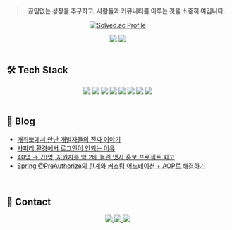 <div align="center">
  <blockquote>
    <p><strong>끊임없는 성장을 추구하고, 사람들과 커뮤니티를 이루는 것을 소중히 여깁니다.</strong></p>
  </blockquote>
</div>




<div align="center">

<!-- Solved.ac -->
[![Solved.ac Profile](http://mazassumnida.wtf/api/v2/generate_badge?boj=kyoung0161)](https://solved.ac/kyoung0161/)

<!-- GitHub Stats -->
<img src="https://github-readme-stats.vercel.app/api?username=Juhye0k&show_icons=true&theme=tokyonight" />

<!-- GitHub Streak -->
<img src="https://github-readme-streak-stats.herokuapp.com/?user=Juhye0k&theme=tokyonight" />

</div>

<br>

## 🛠️ Tech Stack

<div align="center">
  <img src="https://img.shields.io/badge/Java-007396?style=for-the-badge&logo=Java&logoColor=white"/>
  <img src="https://img.shields.io/badge/Spring-6DB33F?style=for-the-badge&logo=Spring&logoColor=white"/>
  <img src="https://img.shields.io/badge/MySQL-4479A1?style=for-the-badge&logo=MySQL&logoColor=white"/>
  <img src="https://img.shields.io/badge/Amazon_RDS-527FFF?style=for-the-badge&logo=Amazon%20RDS&logoColor=white"/>
  <img src="https://img.shields.io/badge/AWS_EC2-FF9900?style=for-the-badge&logo=Amazon%20EC2&logoColor=white"/>
  <img src="https://img.shields.io/badge/GitHub-181717?style=for-the-badge&logo=GitHub&logoColor=white"/>
  <img src="https://img.shields.io/badge/JIRA-0052CC?style=for-the-badge&logo=Jira&logoColor=white"/>
  <img src="https://img.shields.io/badge/Notion-000000?style=for-the-badge&logo=Notion&logoColor=white"/>
</div>

<br>

## 📝 Blog

- [개취뽀에서 만난 개발자들의 진짜 이야기](https://velog.io/@kyoung0161/%EA%B0%9C%EC%B7%A8%EB%BD%80)
- [사파리 환경에서 로그인이 안되는 이유](https://velog.io/@kyoung0161/Temp-Title)
- [40명 → 78명, 지원자를 약 2배 늘린 멋사 홍보 프로젝트 회고](https://velog.io/@kyoung0161/LikeLion)
- [Spring @PreAuthorize의 한계와 커스텀 어노테이션 + AOP로 해결하기](https://velog.io/@kyoung0161/SpringPreAuthorize%EC%9D%98-%ED%95%9C%EA%B3%84-%EC%BB%A4%EC%8A%A4%ED%85%80-%EC%96%B4%EB%85%B8%ED%85%8C%EC%9D%B4%EC%85%98-AOP%EB%A1%9C-%ED%95%B4%EA%B2%B0)

<br>

## 📮 Contact

<div align="center">
  <a href="https://velog.io/@kyoung0161/posts">
    <img src="https://img.shields.io/badge/Tech Blog-20C997?style=for-the-badge&logo=velog&logoColor=white"/>
  </a>
  <a href="https://www.instagram.com/juhye0k_01/">
    <img src="https://img.shields.io/badge/Instagram-E4405F?style=for-the-badge&logo=Instagram&logoColor=white"/>
  </a>
  <a href="https://www.linkedin.com/in/%EC%A3%BC%ED%98%81-%EC%B1%84-a1ab11317/">
    <img src="https://img.shields.io/badge/LinkedIn-0077B5?style=for-the-badge&logo=LinkedIn&logoColor=white"/>
  </a>
</div>

